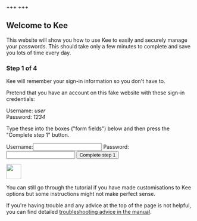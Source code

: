 +++
+++
<h2>Welcome to Kee</h2>
<p>This website will show you how to use Kee to easily and securely manage your passwords. This should take only a few minutes to complete and save you lots of time every day.</p>

<h3 id="kee-version-3-5-greater-heading">Step 1 of 4</h3>

<p>Kee will remember your sign-in information so you don't have to.</p>

<div class="instruction">
<p>Pretend that you have an account on this fake website with these sign-in credentials:</p>
<p class="instruction-callout">Username: <i>user</i><br/>
Password: <i>1234</i></p>
<p>Type these into the boxes ("form fields") below and then press the "Complete step 1" button.</p>
</div>

<form action="/step2" method="get" id="login">
	<label for="username">Username:</label><input type="text" name="username" id="username" autocomplete="off"/>
	<label for="password">Password:</label><input type="password" name="password" id="password" autocomplete="off"/>
	<input type="submit" value="Complete step 1"/>
</form>

<div class="info"><div><img src="/images/glasses-solid.svg" width="40" height="40"/></div><div><p>You can still go through the tutorial if you have made customisations to Kee options but some instructions might not make perfect sense.</p></div></div>

<div>If you're having trouble and any advice at the top of the page is not helpful, you can find detailed <a href="https://forum.kee.pm/t/troubleshooting/560">troubleshooting advice in the manual</a>.</div>
